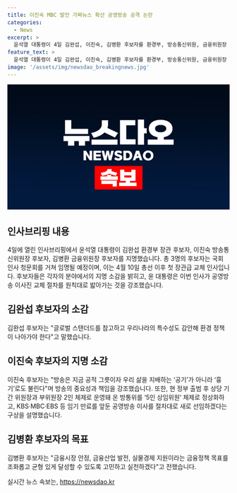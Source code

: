 ```yaml
---
title: 이진숙 MBC 발언 가짜뉴스 확산 공영방송 공격 논란
categories:
  - News
excerpt: >
  윤석열 대통령이 4일 김완섭, 이진숙, 김병환 후보자를 환경부, 방송통신위원, 금융위원장 후보로 지명했다. 이는 4·10 총선 후 첫 장관급 교체 인사로, 후보자들은 국회 인사청문회를 거쳐 임명된다. 이진숙 후보자는 방송의 역할과 노동권력에 대해 강조하며 방통위를 정상화하고 공영방송 이사를 새로 선임할 계획을 밝혔다. 김완섭 후보자는 환경정책의 특수성과 글로벌 스탠더드를 고려해야 한다고 강조했고, 김병환 후보자는 금융시장 안정과 실물경제 지원에 초점을 맞출 것이라고 언급했다.
feature_text: >
  윤석열 대통령이 4일 김완섭, 이진숙, 김병환 후보자를 환경부, 방송통신위원, 금융위원장 후보로 지명했다. 이는 4·10 총선 후 첫 장관급 교체 인사로, 후보자들은 국회 인사청문회를 거쳐 임명된다. 이진숙 후보자는 방송의 역할과 노동권력에 대해 강조하며 방통위를 정상화하고 공영방송 이사를 새로 선임할 계획을 밝혔다. 김완섭 후보자는 환경정책의 특수성과 글로벌 스탠더드를 고려해야 한다고 강조했고, 김병환 후보자는 금융시장 안정과 실물경제 지원에 초점을 맞출 것이라고 언급했다.
image: '/assets/img/newsdao_breakingnews.jpg'
---
```


<p><img src="/assets/img/newsdao_breakingnews.jpg" alt="flaretime 속보" /></p>

<h2 data-ke-size="size26">인사브리핑 내용</h2>

<p data-ke-size="size16">4일에 열린 인사브리핑에서 윤석열 대통령이 김완섭 환경부 장관 후보자, 이진숙 방송통신위원장 후보자, 김병환 금융위원장 후보자를 지명했습니다. 총 3명의 후보자는 국회 인사 청문회를 거쳐 임명될 예정이며, 이는 4월 10일 총선 이후 첫 장관급 교체 인사입니다. 후보자들은 각자의 분야에서의 지명 소감을 밝히고, 윤 대통령은 이번 인사가 공영방송 이사진 교체 절차를 원칙대로 밟아가는 것을 강조했습니다.</p>

<h2 data-ke-size="size26">김완섭 후보자의 소감</h2>

<p data-ke-size="size16">김완섭 후보자는 "글로벌 스탠더드를 참고하고 우리나라의 특수성도 감안해 환경 정책이 나아가야 한다"고 말했습니다.</p>

<h2 data-ke-size="size26">이진숙 후보자의 지명 소감</h2>

<p data-ke-size="size16">이진숙 후보자는 "방송은 지금 공적 그릇이자 우리 삶을 지배하는 ‘공기’가 아니라 ‘흉기’로도 불린다"며 방송의 중요성과 책임을 강조했습니다. 또한, 현 정부 출범 후 상당 기간 위원장과 부위원장 2인 체제로 운영돼 온 방통위를 ‘5인 상임위원’ 체제로 정상화하고, KBS·MBC·EBS 등 임기 만료를 앞둔 공영방송 이사를 절차대로 새로 선임하겠다는 구상을 설명했습니다.</p>

<h2 data-ke-size="size26">김병환 후보자의 목표</h2>

<p data-ke-size="size16">김병환 후보자는 "금융시장 안정, 금융산업 발전, 실물경제 지원이라는 금융정책 목표를 조화롭고 균형 있게 달성할 수 있도록 고민하고 실천하겠다"고 전했습니다.</p>
실시간 뉴스 속보는, <a href="https://newsdao.kr" rel="dofollow">https://newsdao.kr</a>


